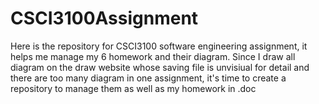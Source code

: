 # CSCI3100Assignment
Here is the repository for CSCI3100 software engineering assignment, it helps me manage my 6 homework and their diagram. Since I draw all diagram on the draw website whose saving file is unvisiual for detail and there are too many diagram in one assignment, it's time to create a repository to manage them as well as my homework in .doc
